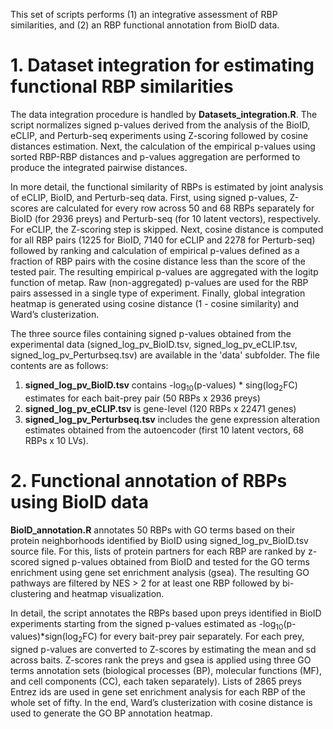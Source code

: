 This set of scripts performs (1) an integrative assessment of RBP similarities, and (2) an RBP functional annotation from BioID data.
# 1. Dataset integration for estimating functional RBP similarities
The data integration procedure is handled by **Datasets_integration.R**. The script normalizes signed p-values derived from the analysis of the BioID, eCLIP, and Perturb-seq experiments using Z-scoring followed by cosine distances estimation. Next, the calculation of the empirical p-values using sorted RBP-RBP distances and p-values aggregation are performed to produce the integrated pairwise distances.

In more detail, the functional similarity of RBPs is estimated by joint analysis of eCLIP, BioID, and Perturb-seq data. First, using signed p-values, Z-scores are calculated for every row across 50 and 68 RBPs separately for BioID (for 2936 preys) and Perturb-seq (for 10 latent vectors), respectively. For eCLIP, the Z-scoring step is skipped. 
Next, cosine distance is computed for all RBP pairs (1225 for BioID, 7140 for eCLIP and 2278 for Perturb-seq) followed by ranking and calculation of empirical p-values defined as a fraction of RBP pairs with the cosine distance less than the score of the tested pair. The resulting empirical p-values are aggregated with the logitp function of metap. Raw (non-aggregated) p-values are used for the RBP pairs assessed in a single type of experiment. Finally, global integration heatmap is generated using cosine distance (1 - cosine similarity) and Ward’s clusterization.

The three source files containing signed p-values obtained from the experimental data (signed_log_pv_BioID.tsv, signed_log_pv_eCLIP.tsv, signed_log_pv_Perturbseq.tsv) are available in the 'data' subfolder.
The file contents are as follows:
1. **signed_log_pv_BioID.tsv** contains -log<sub>10</sub>(p-values) * sing(log<sub>2</sub>FC) estimates for each bait-prey pair (50 RBPs x 2936 preys)
2. **signed_log_pv_eCLIP.tsv** is gene-level (120 RBPs x 22471 genes)
3. **signed_log_pv_Perturbseq.tsv** includes the gene expression alteration estimates obtained from the autoencoder (first 10 latent vectors, 68 RBPs x 10 LVs).

# 2. Functional annotation of RBPs using BioID data
**BioID_annotation.R** annotates 50 RBPs with GO terms based on their protein neighborhoods identified by BioID using signed_log_pv_BioID.tsv source file. For this, lists of protein partners for each RBP are ranked by z-scored signed p-values obtained from BioID and tested for the GO terms enrichment using gene set enrichment analysis (gsea). The resulting GO pathways are filtered by NES > 2 for at least one RBP followed by bi-clustering and heatmap visualization.

In detail, the script annotates the RBPs based upon preys identified in BioID experiments starting from the signed p-values estimated as -log<sub>10</sub>(p-values)\*sign(log<sub>2</sub>FC) for every bait-prey pair separately. For each prey, signed p-values are converted to Z-scores by estimating the mean and sd across baits. Z-scores rank the preys and gsea is applied using three GO terms annotation sets (biological processes (BP), molecular functions (MF), and cell components (CC), each taken separately). Lists of 2865 preys Entrez ids are used in gene set enrichment analysis for each RBP of the whole set of fifty. In the end, Ward’s clusterization with cosine distance is used to generate the GO BP annotation heatmap.
